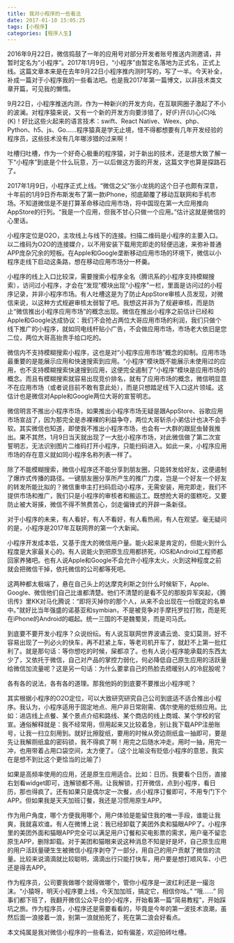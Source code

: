 ```yaml
---
title: 我对小程序的一些看法
date: 2017-01-10 15:05:25
tags: [小程序]
categories: [程序人生]
---
```


2016年9月22日，微信捣鼓了一年的应用号对部分开发者账号推送内测邀请，并暂时定名为“小程序”。2017年1月9日，“小程序”由暂定名落地为正式名，正式上线。这篇文章本来是在去年9月22日小程序推内测时写的，写了一半。今天补全，补成一篇对于小程序我的一些看法吧。也是我2017年第一篇博文，以非技术类文章开篇，可见我的懒惰。

<!-- more -->

9月22日，小程序推送内测，作为一种新兴的开发方向，在互联网圈子激起了不小的波澜。对程序猿来说，又有一个新的开发方向要涉猎了，好(F)开(U)心(C)吆(K)！好比这些火起来的语言技术：swift、React Native、Weex、php、Python、h5、js、Go……程序猿真是学无止境，怪不得都想要有几年开发经验的程序员，这些技术没有几年哪涉猎的过来啊！

吐槽归吐槽，作为一个好奇心极重的程序猿，对于新出的技术，还是想大致了解一下“小程序”到底是个什么玩意，万一以后做这方面的开发，这篇文字也算是探路石了。

2017年1月9日，小程序正式上线。“微信之父”张小龙挑的这个日子也颇有深意，十年前的1月9日乔布斯发布了第一款iPhone，彻底颠覆了移动互联网和手机市场。不知道微信是不是打算革命移动应用市场，将中国现在第一大应用推向AppStore的行列。“我是一个应用，但我不甘心只做一个应用。”估计这就是微信的心里话。

小程序定位是O2O，主攻线上与线下的连接。扫描二维码是小程序的主要入口。以二维码为O2O的连接媒介，以不用安装下载用完即走的轻便迅速，来弥补普通APP庞杂冗余的短板。在Apple和Google垄断移动应用市场的环境下，微信以小程序走线下启动这条路，想在移动应用市场分一杯羹。

小程序的线上入口比较深，需要搜索小程序全名（腾讯系的小程序支持模糊搜索），访问过小程序，才会在“发现”模块出现“小程序”一栏，里面是访问过的小程序记录，并非小程序市场。有人吐槽这是为了防止AppStore审核人员发现，对微信来说，以这种方式规避审核太弱智了吧。我想这并非为了规避审核，而是防止“微信推出小程序应用市场”的概念出现。微信在推出小程序之前估计已经和Apple和Google达成协议：我们不会抢占两位大哥应用市场的利润，我们只做个线下推广的小程序，就如同电线杆贴小广告，不会做应用市场，市场老大依旧是您二位，两位大哥高抬贵手给口吃的。

微信内不支持模糊搜索小程序，这也是对“小程序应用市场”概念的抑制。应用市场最重要的是能展示应用和快速搜索到应用。“小程序”模块既不能展示未使用过的应用，也不支持模糊搜索快速搜到应用，这便完全遏制了“小程序”模块是应用市场的概念。而且有模糊搜索就容易出现竞价排名，就有了应用市场的概念，微信明显意不在应用市场（或者说目前不敢有意此处），而是只想踏足线下入口这片领域。这估计也是微信对Apple和Google两位大哥的宣誓明志。

微信明言不推出小程序市场，如果推出小程序市场无疑是跟AppStore、谷歌应用市场宣战了，因为那完全是赤裸裸的利益争夺，两位大哥斩杀小弟估计也决不会手软。其实微信也知道，即使我不推出小程序市场，也会有一大群的跟屁虫替我推出。果不其然，1月9日当天就出现了一大批小程序市场，对此微信做了第二次宣誓明志，无法识别图片二维码打开小程序，只能扫码进入。如此一来，小程序应用市场的存在意义就如同小程序名称列表一样了。

除了不能模糊搜索，微信小程序还不能分享到朋友圈，只能转发给好友，这便遏制了爆炸式传播的路径。一键朋友圈分享所产生的推广力度，岂是一个好友一个好友的转发所能比拟的？微信重申主打扫码启动小程序，无需安装，用完即走，我们不提供市场和推广，我们只是小程序的审核者和搬运工。既想抢大哥的蛋糕吃，又要防止被大哥揍，微信不得不煞费苦心，剑走偏锋式的开辟一条新径。

对于小程序的未来，有人看好，有人不看好，有人看热闹，有人在观望。毫无疑问的是，小程序是2017年互联网界的第一个大新闻。

小程序开发成本低，又基于庞大的微信用户量。能火起来是肯定的，但能火到什么程度是大家最关心的。有人说能火到把原生应用都挤死，iOS和Android工程师都回家养猪吧。也有人说Apple和Google不会允许小程序太火，火到这种程度之前就会把微信干掉，依托微信的公司都等死吧。

这两种都太极端了，悬在自己头上的达摩克利斯之剑什么时候斩下，Apple、Google、微信他们自己比谁都清楚。他们不清楚的是看不见的那股异军突起，《腾讯传》里KK对马化腾说：“即将灭掉你的那个人，从来不会出现在一份既定的名单中。”就好比当年强盛的诺基亚和symbian，不是被竞争对手摩托罗拉打败，而是死在iPhone的Android的崛起。统一三国的不是魏蜀吴，而是司马氏。

到底要不要开发小程序？众说纷纭。有人说互联网世界波谲云诡、变幻莫测，好不容易出现了一列必火的快车，再不赶紧上车，等老司机开车了，就赶不上第一批红利了。就是那句话：等你想吃的时候，屎都凉了。也有人说小程序能承载的东西太少了，又依托于微信，自己对产品的掌控力弱化，何必降低自己原生应用的活跃量给微信加流量呢？这是另一句话：为什么要拿自己的热脸去捂暖别人的冷屁股呢？

各有各的说法，各有各的道理。那我他妈的到底要不要推出小程序呢？

其实根据小程序的O2O定位，可以大致研究研究自己公司到底适不适合推出小程序。我认为，小程序适用于固定地点、用户非日常刚需、偶尔使用的低频应用。比如：进店线上点餐、某个景点介绍和路线、某个商店的线上商城、某个学校的官宣。通俗解释就是：我不经常用，但用起来又比较着急，别让我下载APP注册账号，让我一扫立刻用到。就好比擦腚纸，要用的时候从旁边厕纸盒一抽即可，要是先让我解厕纸盒的密码锁，我不得疯了啊！用完之后随水冲走。用时一抽，用完一冲，也用带着占用口袋空间，太方便了。（这个比喻没有贬低小程序的意思，我实在是想不到比这个更恰当的比喻了）

如果是高频率使用的应用，还是原生应用适合。比如：日历。我要看个日历，直接右划看widget即可，连解锁都不用。让我解锁，打开微信，点到小程序，看日历，那也得疯了。还有如果只是偶尔定一次餐，点小程序订餐即可，不用专门下个APP。但如果我是天天加班订餐，我还是习惯用原生APP。

作为用户角度，哪个方便我用哪个，用户体验是能留住我的唯一手段，谁能让我爽，我就喜欢谁。有人在微博上说：我已经卸载了美团外卖和猫眼APP了。小程序里的美团外面和猫眼APP完全可以满足用户订餐和买电影票的需求，用户毫不留恋原生APP，删除卸载。对于美团和猫眼来说这种消息不知是好是坏，自己原生应用的用户活跃量硬生生被微信小程序剥夺了一部分，用自己的用户贡献了微信的流量。比较来说滴滴就比较聪明，滴滴出行只能打快车，用户要是想打顺风车、小巴还是得去APP。

作为程序员，公司要我做哪个就得做哪个，管你小程序是一波红利还是一撮泡沫。“小猿呀，明天小程序要上线，今天加加班，搞定它，相信你吆。” “哦……” 同事们都下班了，我翻开微信公众平台的小程序，开始看第一篇“简易教程”，开始踩坑之旅。作为程序员，小程序还是需要看看的，毕竟是今年的第一波技术浪潮，虽然后面一浪接着一浪，别第一浪就拍死了，死在第二浪会好看点。

本文纯属是我对微信小程序的一些看法，如有偏差，欢迎拍砖吐槽。


